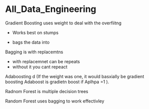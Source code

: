 # All_Data_Engineering

Gradient Boosting uses weight to deal with the overfiitng
- Works best on stumps

- bags the data into

Bagging is with replacemtns 
- with replacemnet can be repeats
- without it you cant repeact
  
Adaboosting d (If the weight was one, it would basxially be gradient boosting Adaboost is gradietn boost if Aplhpa =1 ).


Radnom Forest is multiple decision trees


Random Forest uses bagging to work effectivley 
